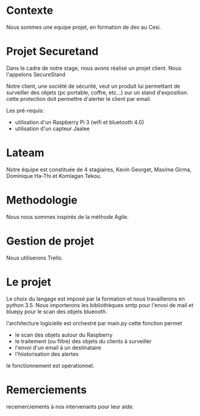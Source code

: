 # Contexte

Nous sommes une equipe projet, en formation de dev au Cesi.

# Projet Securetand

Dans le cadre de notre stage, nous avons réalisé un projet client.
Nous l'appelons SecureStand

Notre client, une société de sécurité, veut un produit lui permettant de surveiller des objets (pc portable, 
coffre, etc...) sur un stand d'exposition.
cette protection doit permettre d'alerter le client par email.

Les pré-requis:
- utilisation d'un Raspberry Pi 3 (wifi et bluetooth 4.0)
- utilisation d'un capteur Jaalee

# Lateam

Notre équipe est constituée de 4 stagiaires, Kevin Georget, Maxime Girma, Dominique Ha-Thi et Komlagan Tekou.

# Methodologie

Nous nous sommes inspirés de la méthode Agile.

# Gestion de projet

Nous utiliserons Trello.

# Le projet

Le choix du langage est imposé par la formation et nous travaillerons en python 3.5.
Nous importerons les bibliothèques smtp pour l'envoi de mail et bluepy pour le scan des objets blueooth.

l'architecture logicielle est orchestré par main.py
cette fonction permet
- le scan des objets autour du Raspberry
- le traitement (ou filtre) des objets du clients à surveiller
- l'envoi d'un email à un destinataire
- l'hiistorisation des alertes

le fonctionnement est opérationnel.

# Remerciements

recemerciements à nos intervenants pour leur aide.

